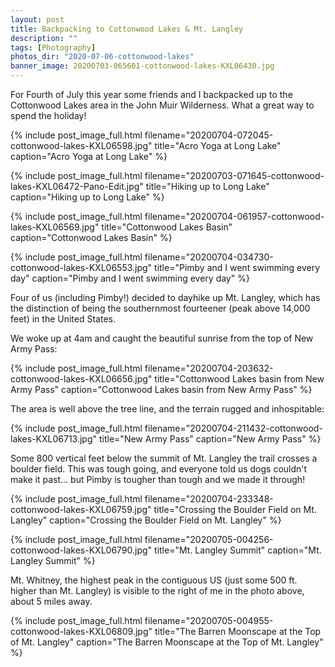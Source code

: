 ```yaml
---
layout: post
title: Backpacking to Cottonwood Lakes & Mt. Langley
description: ""
tags: [Photography]
photos_dir: "2020-07-06-cottonwood-lakes"
banner_image: 20200703-065601-cottonwood-lakes-KXL06430.jpg
---
```


For Fourth of July this year some friends and I backpacked up to the
Cottonwood Lakes area in the John Muir Wilderness.
What a great way to spend the holiday!

{% include post_image_full.html
   filename="20200704-072045-cottonwood-lakes-KXL06598.jpg"
   title="Acro Yoga at Long Lake"
   caption="Acro Yoga at Long Lake" %}

<!--more-->

{% include post_image_full.html
   filename="20200703-071645-cottonwood-lakes-KXL06472-Pano-Edit.jpg"
   title="Hiking up to Long Lake"
   caption="Hiking up to Long Lake" %}

{% include post_image_full.html
   filename="20200704-061957-cottonwood-lakes-KXL06569.jpg"
   title="Cottonwood Lakes Basin"
   caption="Cottonwood Lakes Basin" %}

{% include post_image_full.html
   filename="20200704-034730-cottonwood-lakes-KXL06553.jpg"
   title="Pimby and I went swimming every day"
   caption="Pimby and I went swimming every day" %}

Four of us (including Pimby!) decided to dayhike up Mt. Langley, which has
the distinction of being the southernmost fourteener (peak above 14,000 feet)
in the United States.

We woke up at 4am and caught the beautiful sunrise from the top of New Army Pass:

{% include post_image_full.html
   filename="20200704-203632-cottonwood-lakes-KXL06656.jpg"
   title="Cottonwood Lakes basin from New Army Pass"
   caption="Cottonwood Lakes basin from New Army Pass" %}

The area is well above the tree line, and the terrain rugged and inhospitable:

{% include post_image_full.html
   filename="20200704-211432-cottonwood-lakes-KXL06713.jpg"
   title="New Army Pass"
   caption="New Army Pass" %}

Some 800 vertical feet below the summit of Mt. Langley the trail crosses a
boulder field. This was tough going, and everyone told us dogs couldn't make it
past... but Pimby is tougher than tough and we made it through!

{% include post_image_full.html
   filename="20200704-233348-cottonwood-lakes-KXL06759.jpg"
   title="Crossing the Boulder Field on Mt. Langley"
   caption="Crossing the Boulder Field on Mt. Langley" %}

{% include post_image_full.html
   filename="20200705-004256-cottonwood-lakes-KXL06790.jpg"
   title="Mt. Langley Summit"
   caption="Mt. Langley Summit" %}

Mt. Whitney, the highest peak in the contiguous US
(just some 500 ft. higher than Mt. Langley) is visible to the right of me in the
photo above, about 5 miles away.

{% include post_image_full.html
   filename="20200705-004955-cottonwood-lakes-KXL06809.jpg"
   title="The Barren Moonscape at the Top of Mt. Langley"
   caption="The Barren Moonscape at the Top of Mt. Langley" %}
